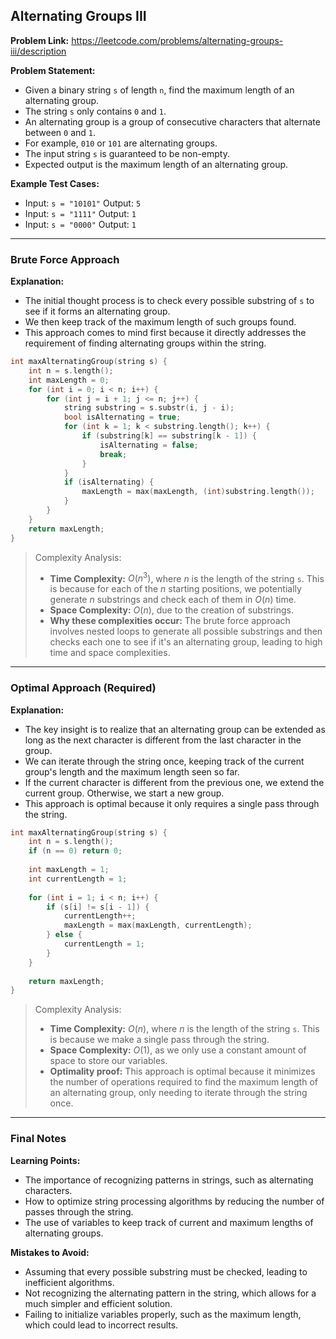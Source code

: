 ## Alternating Groups III
**Problem Link:** https://leetcode.com/problems/alternating-groups-iii/description

**Problem Statement:**
- Given a binary string `s` of length `n`, find the maximum length of an alternating group.
- The string `s` only contains `0` and `1`.
- An alternating group is a group of consecutive characters that alternate between `0` and `1`.
- For example, `010` or `101` are alternating groups.
- The input string `s` is guaranteed to be non-empty.
- Expected output is the maximum length of an alternating group.

**Example Test Cases:**
- Input: `s = "10101"`
  Output: `5`
- Input: `s = "1111"`
  Output: `1`
- Input: `s = "0000"`
  Output: `1`

---

### Brute Force Approach
**Explanation:**
- The initial thought process is to check every possible substring of `s` to see if it forms an alternating group.
- We then keep track of the maximum length of such groups found.
- This approach comes to mind first because it directly addresses the requirement of finding alternating groups within the string.

```cpp
int maxAlternatingGroup(string s) {
    int n = s.length();
    int maxLength = 0;
    for (int i = 0; i < n; i++) {
        for (int j = i + 1; j <= n; j++) {
            string substring = s.substr(i, j - i);
            bool isAlternating = true;
            for (int k = 1; k < substring.length(); k++) {
                if (substring[k] == substring[k - 1]) {
                    isAlternating = false;
                    break;
                }
            }
            if (isAlternating) {
                maxLength = max(maxLength, (int)substring.length());
            }
        }
    }
    return maxLength;
}
```

> Complexity Analysis:
> - **Time Complexity:** $O(n^3)$, where $n$ is the length of the string `s`. This is because for each of the $n$ starting positions, we potentially generate $n$ substrings and check each of them in $O(n)$ time.
> - **Space Complexity:** $O(n)$, due to the creation of substrings.
> - **Why these complexities occur:** The brute force approach involves nested loops to generate all possible substrings and then checks each one to see if it's an alternating group, leading to high time and space complexities.

---

### Optimal Approach (Required)
**Explanation:**
- The key insight is to realize that an alternating group can be extended as long as the next character is different from the last character in the group.
- We can iterate through the string once, keeping track of the current group's length and the maximum length seen so far.
- If the current character is different from the previous one, we extend the current group. Otherwise, we start a new group.
- This approach is optimal because it only requires a single pass through the string.

```cpp
int maxAlternatingGroup(string s) {
    int n = s.length();
    if (n == 0) return 0;
    
    int maxLength = 1;
    int currentLength = 1;
    
    for (int i = 1; i < n; i++) {
        if (s[i] != s[i - 1]) {
            currentLength++;
            maxLength = max(maxLength, currentLength);
        } else {
            currentLength = 1;
        }
    }
    
    return maxLength;
}
```

> Complexity Analysis:
> - **Time Complexity:** $O(n)$, where $n$ is the length of the string `s`. This is because we make a single pass through the string.
> - **Space Complexity:** $O(1)$, as we only use a constant amount of space to store our variables.
> - **Optimality proof:** This approach is optimal because it minimizes the number of operations required to find the maximum length of an alternating group, only needing to iterate through the string once.

---

### Final Notes
**Learning Points:**
- The importance of recognizing patterns in strings, such as alternating characters.
- How to optimize string processing algorithms by reducing the number of passes through the string.
- The use of variables to keep track of current and maximum lengths of alternating groups.

**Mistakes to Avoid:**
- Assuming that every possible substring must be checked, leading to inefficient algorithms.
- Not recognizing the alternating pattern in the string, which allows for a much simpler and efficient solution.
- Failing to initialize variables properly, such as the maximum length, which could lead to incorrect results.